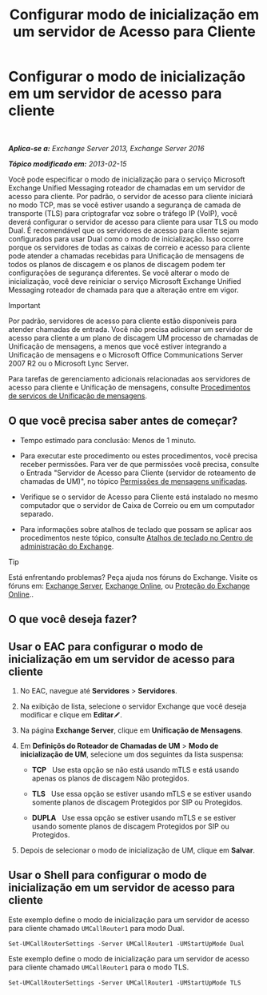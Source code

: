 ﻿---
title: 'Configurar modo de inicialização em um servidor de Acesso para Cliente'
TOCTitle: Configurar o modo de inicialização em um servidor de acesso para cliente
ms:assetid: 71cc9061-9e3c-4b4a-8dbe-f590ca5bcee8
ms:mtpsurl: https://technet.microsoft.com/pt-br/library/JJ673533(v=EXCHG.150)
ms:contentKeyID: 50556207
ms.date: 05/22/2018
mtps_version: v=EXCHG.150
ms.translationtype: MT
---

# Configurar o modo de inicialização em um servidor de acesso para cliente

 

_**Aplica-se a:** Exchange Server 2013, Exchange Server 2016_

_**Tópico modificado em:** 2013-02-15_

Você pode especificar o modo de inicialização para o serviço Microsoft Exchange Unified Messaging roteador de chamadas em um servidor de acesso para cliente. Por padrão, o servidor de acesso para cliente iniciará no modo TCP, mas se você estiver usando a segurança de camada de transporte (TLS) para criptografar voz sobre o tráfego IP (VoIP), você deverá configurar o servidor de acesso para cliente para usar TLS ou modo Dual. É recomendável que os servidores de acesso para cliente sejam configurados para usar Dual como o modo de inicialização. Isso ocorre porque os servidores de todas as caixas de correio e acesso para cliente pode atender a chamadas recebidas para Unificação de mensagens de todos os planos de discagem e os planos de discagem podem ter configurações de segurança diferentes. Se você alterar o modo de inicialização, você deve reiniciar o serviço Microsoft Exchange Unified Messaging roteador de chamada para que a alteração entre em vigor.


> [!IMPORTANT]
> Por padrão, servidores de acesso para cliente estão disponíveis para atender chamadas de entrada. Você não precisa adicionar um servidor de acesso para cliente a um plano de discagem UM processo de chamadas de Unificação de mensagens, a menos que você estiver integrando a Unificação de mensagens e o Microsoft Office Communications Server 2007 R2 ou o Microsoft Lync Server.



Para tarefas de gerenciamento adicionais relacionadas aos servidores de acesso para cliente e Unificação de mensagens, consulte [Procedimentos de serviços de Unificação de mensagens](um-services-procedures-exchange-2013-help.md).

## O que você precisa saber antes de começar?

  - Tempo estimado para conclusão: Menos de 1 minuto.

  - Para executar este procedimento ou estes procedimentos, você precisa receber permissões. Para ver de que permissões você precisa, consulte o Entrada "Servidor de Acesso para Cliente (servidor de roteamento de chamadas de UM)", no tópico [Permissões de mensagens unificadas](unified-messaging-permissions-exchange-2013-help.md).

  - Verifique se o servidor de Acesso para Cliente está instalado no mesmo computador que o servidor de Caixa de Correio ou em um computador separado.

  - Para informações sobre atalhos de teclado que possam se aplicar aos procedimentos neste tópico, consulte [Atalhos de teclado no Centro de administração do Exchange](keyboard-shortcuts-in-the-exchange-admin-center-exchange-online-protection-help.md).


> [!TIP]
> Está enfrentando problemas? Peça ajuda nos fóruns do Exchange. Visite os fóruns em: <A href="https://go.microsoft.com/fwlink/p/?linkid=60612">Exchange Server</A>, <A href="https://go.microsoft.com/fwlink/p/?linkid=267542">Exchange Online</A>, ou <A href="https://go.microsoft.com/fwlink/p/?linkid=285351">Proteção do Exchange Online</A>..



## O que você deseja fazer?

## Usar o EAC para configurar o modo de inicialização em um servidor de acesso para cliente

1.  No EAC, navegue até **Servidores** \> **Servidores**.

2.  Na exibição de lista, selecione o servidor Exchange que você deseja modificar e clique em **Editar**![Ícone de edição](images/JJ218640.6f53ccb2-1f13-4c02-bea0-30690e6ea71d(EXCHG.150).gif "Ícone de edição").

3.  Na página **Exchange Server**, clique em **Unificação de Mensagens**.

4.  Em **Definiçõs do Roteador de Chamadas de UM** \> **Modo de inicialização de UM**, selecione um dos seguintes da lista suspensa:
    
      - **TCP**   Use esta opção se não está usando mTLS e está usando apenas os planos de discagem Não protegidos.
    
      - **TLS**   Use essa opção se estiver usando mTLS e se estiver usando somente planos de discagem Protegidos por SIP ou Protegidos.
    
      - **DUPLA**   Use essa opção se estiver usando mTLS e se estiver usando somente planos de discagem Protegidos por SIP ou Protegidos.

5.  Depois de selecionar o modo de inicialização de UM, clique em **Salvar**.

## Usar o Shell para configurar o modo de inicialização em um servidor de acesso para cliente

Este exemplo define o modo de inicialização para um servidor de acesso para cliente chamado `UMCallRouter1` para modo Dual.

    Set-UMCallRouterSettings -Server UMCallRouter1 -UMStartUpMode Dual

Este exemplo define o modo de inicialização para um servidor de acesso para cliente chamado `UMCallRouter1` para o modo TLS.

    Set-UMCallRouterSettings -Server UMCallRouter1 -UMStartUpMode TLS


